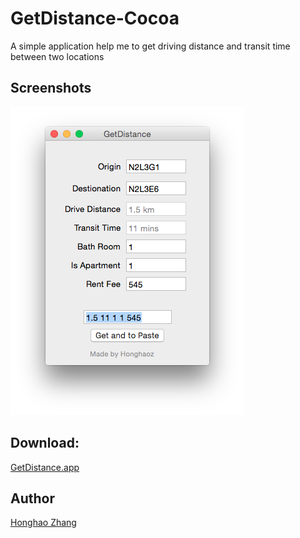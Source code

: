 # GetDistance-Cocoa

A simple application help me to get driving distance and transit time between two locations

## Screenshots

![Buttons example](https://raw.githubusercontent.com/honghaoz/GetDistance-Cocoa/master/screenshot.png)

## Download:
[GetDistance.app](https://raw.githubusercontent.com/honghaoz/GetDistance-Cocoa/master/GetDistance.app)

## Author

[Honghao Zhang](http://ca.linkedin.com/in/honghaozhang/)
